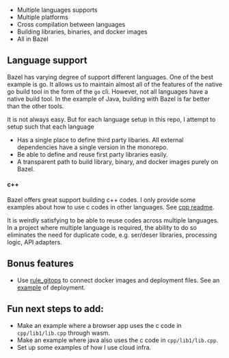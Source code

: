 


- Multiple languages supports
- Multiple platforms
- Cross compilation between languages
- Building libraries, binaries, and docker images
- All in Bazel


## Language support

Bazel has varying degree of support different languages. One of the best example is go. It allows us to maintain almost all of the features of the native go build tool in the form of the `go` cli. However, not all languages have a native build tool. In the example of Java, building with Bazel is far better than the other tools.

It is not always easy. But for each language setup in this repo, I attempt to setup such that each language
- Has a single place to define third party libaries. All external dependencies have a single version in the monorepo.
- Be able to define and reuse first party libraries easily.
- A transparent path to build library, binary, and docker images purely on Bazel.


#### c++
Bazel offers great support building c++ codes. I only provide some examples about how to use c codes in other languages. See [cpp readme](cpp/lib1/README.md).

It is weirdly satisfying to be able to reuse codes across multiple languages. In a project where multiple language is required, the ability to do so eliminates the need for duplicate code, e.g. ser/deser libraries, processing logic, API adapters. 




## Bonus features
- Use [rule_gitops](https://github.com/adobe/rules_gitops) to connect docker images and deployment files. See an [example](deployment/helloworld/README.md) of deployment.



## Fun next steps to add:
- Make an example where a browser app uses the c code in `cpp/lib1/lib.cpp` through wasm.
- Make an example where java also uses the c code in `cpp/lib1/lib.cpp`.
- Set up some examples of how I use cloud infra. 





